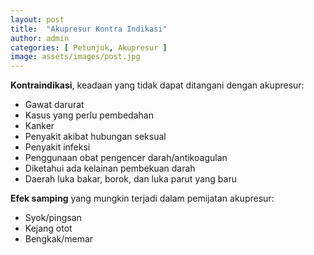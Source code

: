 ```yaml
---
layout: post
title:  "Akupresur Kontra Indikasi"
author: admin
categories: [ Petunjuk, Akupresur ]
image: assets/images/post.jpg
---
```


**Kontraindikasi**, keadaan yang tidak dapat ditangani dengan akupresur:
- Gawat darurat
- Kasus yang perlu pembedahan
- Kanker
- Penyakit akibat hubungan seksual
- Penyakit infeksi
- Penggunaan obat pengencer darah/antikoagulan
- Diketahui ada kelainan pembekuan darah
- Daerah luka bakar, borok, dan luka parut yang baru

**Efek samping** yang mungkin terjadi dalam pemijatan akupresur:
- Syok/pingsan
- Kejang otot
- Bengkak/memar
